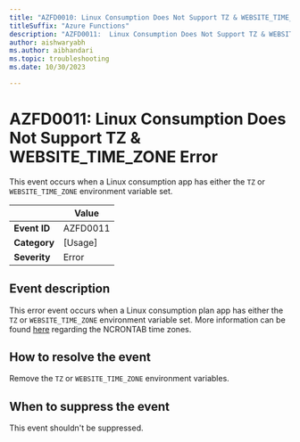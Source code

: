 ```yaml
---
title: "AZFD0010: Linux Consumption Does Not Support TZ & WEBSITE_TIME_ZONE Error"
titleSuffix: "Azure Functions"
description: "AZFD0011:  Linux Consumption Does Not Support TZ & WEBSITE_TIME_ZONE Error"
author: aishwaryabh
ms.author: aibhandari
ms.topic: troubleshooting
ms.date: 10/30/2023

---
```


# AZFD0011: Linux Consumption Does Not Support TZ & WEBSITE_TIME_ZONE Error


This event occurs when a Linux consumption app has either the `TZ` or `WEBSITE_TIME_ZONE` environment variable set.


| | Value |
|-|-|
| **Event ID** |AZFD0011|
| **Category** |[Usage]|
| **Severity** |Error|

## Event description

This error event occurs when a Linux consumption plan app has either the `TZ` or `WEBSITE_TIME_ZONE` environment variable set. More information can be found [here](https://learn.microsoft.com/en-us/azure/azure-functions/functions-bindings-timer?pivots=programming-language-python&tabs=python-v2%2Cin-process%2Cnodejs-v4#ncrontab-time-zones) regarding the NCRONTAB time zones.

## How to resolve the event

Remove the `TZ` or `WEBSITE_TIME_ZONE` environment variables. 


## When to suppress the event

This event shouldn't be suppressed.
